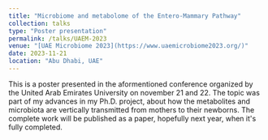 ```yaml
---
title: "Microbiome and metabolome of the Entero-Mammary Pathway"
collection: talks
type: "Poster presentation"
permalink: /talks/UAEM-2023
venue: "[UAE Microbiome 2023](https://www.uaemicrobiome2023.org/)"
date: 2023-11-21
location: "Abu Dhabi, UAE"
---
```


This is a poster presented in the aformentioned conference organized by the United Arab Emirates University on november 21 and 22. The topic was part of my advances in my Ph.D. project, about how the metabolites and microbiota are vertically transmitted from mothers to their newborns. The complete work will be published as a paper, hopefully next year, when it's fully completed.


